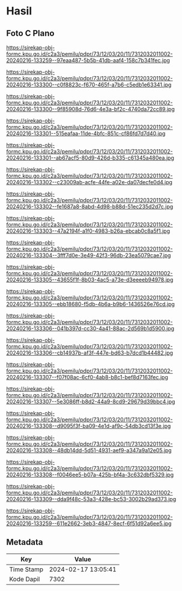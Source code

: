 # Hasil

## Foto C Plano

https://sirekap-obj-formc.kpu.go.id/c2a3/pemilu/pdpr/73/12/03/20/11/7312032011002-20240216-133259--97eaa487-5b5b-41db-aaf4-158c7b341fec.jpg

https://sirekap-obj-formc.kpu.go.id/c2a3/pemilu/pdpr/73/12/03/20/11/7312032011002-20240216-133300--c0f8823c-f670-465f-a7b6-c5edb1e63341.jpg

https://sirekap-obj-formc.kpu.go.id/c2a3/pemilu/pdpr/73/12/03/20/11/7312032011002-20240216-133300--9f85908d-76d6-4e3a-bf2c-4740da72cc89.jpg

https://sirekap-obj-formc.kpu.go.id/c2a3/pemilu/pdpr/73/12/03/20/11/7312032011002-20240216-133301--515eafaa-11de-4bfc-851c-cf86fd7d7d40.jpg

https://sirekap-obj-formc.kpu.go.id/c2a3/pemilu/pdpr/73/12/03/20/11/7312032011002-20240216-133301--ab67acf5-80d9-426d-b335-c61345a480ea.jpg

https://sirekap-obj-formc.kpu.go.id/c2a3/pemilu/pdpr/73/12/03/20/11/7312032011002-20240216-133302--c23009ab-acfe-44fe-a02e-da07decfe0d4.jpg

https://sirekap-obj-formc.kpu.go.id/c2a3/pemilu/pdpr/73/12/03/20/11/7312032011002-20240216-133302--fe1687a8-8abd-4d98-b88d-51ec235d2d7c.jpg

https://sirekap-obj-formc.kpu.go.id/c2a3/pemilu/pdpr/73/12/03/20/11/7312032011002-20240216-133303--47a2194f-a1f0-4983-b26a-ebcab0c8a5f1.jpg

https://sirekap-obj-formc.kpu.go.id/c2a3/pemilu/pdpr/73/12/03/20/11/7312032011002-20240216-133304--3fff7d0e-3e49-42f3-96db-23ea5079cae7.jpg

https://sirekap-obj-formc.kpu.go.id/c2a3/pemilu/pdpr/73/12/03/20/11/7312032011002-20240216-133305--43655f1f-8b03-4ac5-a73e-d3eeeeb94978.jpg

https://sirekap-obj-formc.kpu.go.id/c2a3/pemilu/pdpr/73/12/03/20/11/7312032011002-20240216-133305--ebb18680-f5db-4b6a-b9b6-1436526e76cd.jpg

https://sirekap-obj-formc.kpu.go.id/c2a3/pemilu/pdpr/73/12/03/20/11/7312032011002-20240216-133306--041b397d-cc30-4a41-88ac-2d569b1d5900.jpg

https://sirekap-obj-formc.kpu.go.id/c2a3/pemilu/pdpr/73/12/03/20/11/7312032011002-20240216-133306--cb14937b-af3f-447e-bd63-b7dcd1b44482.jpg

https://sirekap-obj-formc.kpu.go.id/c2a3/pemilu/pdpr/73/12/03/20/11/7312032011002-20240216-133307--f07f08ac-6cf0-4ab8-b8c1-bef8d7163fec.jpg

https://sirekap-obj-formc.kpu.go.id/c2a3/pemilu/pdpr/73/12/03/20/11/7312032011002-20240216-133307--5e3086ff-b8d2-44a9-8cd9-29679d39bbc4.jpg

https://sirekap-obj-formc.kpu.go.id/c2a3/pemilu/pdpr/73/12/03/20/11/7312032011002-20240216-133308--d9095f3f-ba09-4e1d-af9c-54db3cd13f3e.jpg

https://sirekap-obj-formc.kpu.go.id/c2a3/pemilu/pdpr/73/12/03/20/11/7312032011002-20240216-133308--48db14dd-5d51-4931-aef9-a347a9a12e05.jpg

https://sirekap-obj-formc.kpu.go.id/c2a3/pemilu/pdpr/73/12/03/20/11/7312032011002-20240216-133308--f0046ee5-b07a-425b-bf4a-3c632dbf5329.jpg

https://sirekap-obj-formc.kpu.go.id/c2a3/pemilu/pdpr/73/12/03/20/11/7312032011002-20240216-133309--dda9f48c-53a3-428e-bc53-3002b29ad373.jpg

https://sirekap-obj-formc.kpu.go.id/c2a3/pemilu/pdpr/73/12/03/20/11/7312032011002-20240216-133259--611e2662-3eb3-4847-8ecf-6f51d92a6ee5.jpg


## Metadata

| Key        | Value               |
| ---------- | ------------------- |
| Time Stamp | 2024-02-17 13:05:41 |
| Kode Dapil | 7302                |



